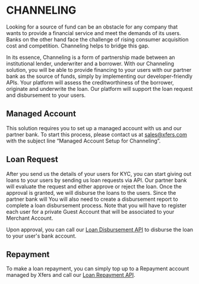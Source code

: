 # CHANNELING 
Looking for a source of fund can be an obstacle for any company that wants to provide a financial service and meet the demands of its users. Banks on the other hand face the challenge of rising consumer acquisition cost and competition. Channeling helps to bridge this gap. 

In its essence, Channeling is a form of partnership made between an institutional lender, underwriter and a borrower. With our Channeling solution, you will be able to provide financing to your users with our partner bank as the source of funds, simply by implementing our developer-friendly APIs. Your platform will assess the creditworthiness of the borrower, originate and underwrite the loan. Our platform will support the loan request and disbursement to your users.

##  Managed Account

This solution requires you to set up a managed account with us and our partner bank. To start this process, please contact us at [sales@xfers.com](mailto:sales@xfers.com) with the subject line “Managed Account Setup for Channeling”.

## Loan Request 

After you send us the details of your users for KYC, you can start giving out loans to your users by sending us loan requests via API. Our partner bank will evaluate the request and either approve or reject the loan. Once the approval is granted, we will disburse the loans to the users. Since the partner bank will You will also need to create a disbursement report to complete a loan disbursement process. Note that you will have to register each user for a private Guest Account that will be associated to your Merchant Account.

Upon approval, you can call our [Loan Disbursement API](https://documenter.getpostman.com/view/5775523/RznLFvgh?version=latest#f7bb0976-b94f-4899-88e0-b25ee525038a) to disburse the loan to your user's bank account.

## Repayment

To make a loan repayment, you can simply top up to a Repayment account managed by Xfers and call our [Loan Repayment API](https://documenter.getpostman.com/view/5775523/RznLFvgh?version=latest#91c66809-0805-4933-8dca-4df4089978d1).
